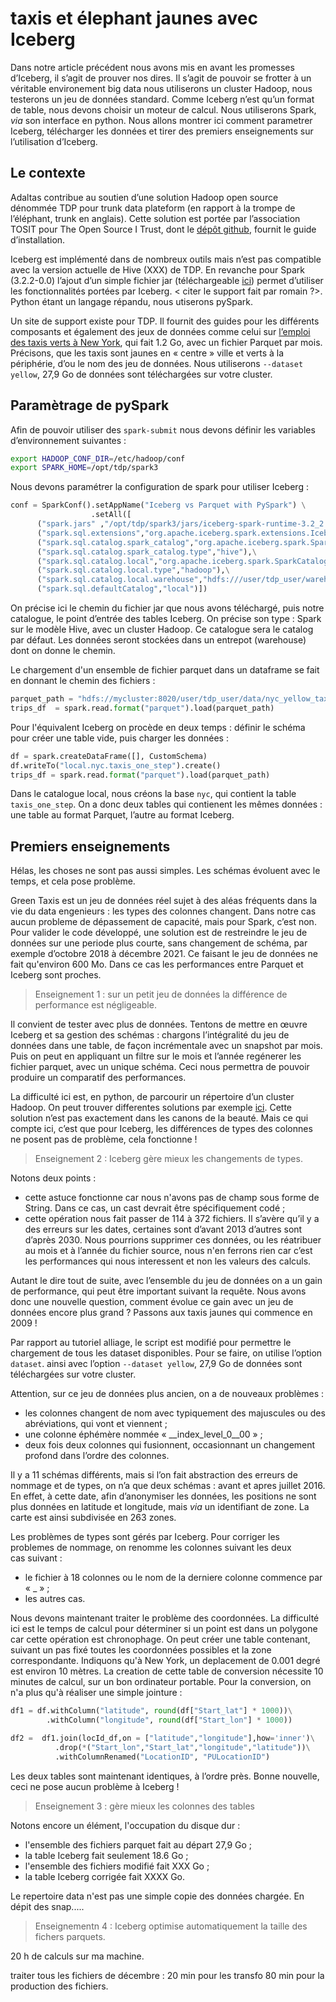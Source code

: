 # taxis et élephant jaunes avec Iceberg

Dans notre article précédent nous avons mis en avant les promesses d’Iceberg, il s’agit de prouver nos dires. Il s’agit de pouvoir se frotter à un véritable environement big data nous utiliserons un cluster Hadoop, nous testerons un jeu de données standard. Comme Iceberg n’est qu’un format de table, nous devons choisir un moteur de calcul. Nous utiliserons Spark, _via_ son interface en python.
Nous allons montrer ici comment parametrer Iceberg, télécharger les données et tirer des premiers enseignements sur l’utilisation d’Iceberg.

## Le contexte

Adaltas contribue au soutien d’une solution Hadoop open source dénommée TDP pour trunk data plateform (en rapport à la trompe de l’éléphant, trunk en  anglais). Cette solution est portée par l’association TOSIT pour The Open Source I Trust, dont le [dépôt github](https://github.com/TOSIT-IO/tdp-getting-started/), fournit le guide d’installation.

Iceberg est implémenté dans de nombreux outils mais n’est pas compatible avec la version actuelle de Hive (XXX) de TDP. En revanche pour Spark (3.2.2-0.0) l’ajout d’un simple fichier jar (téléchargeable [ici](https://iceberg.apache.org/releases/#downloads)) permet d’utiliser les fonctionnalités portées par Iceberg. < citer le support fait par romain ?>. Python étant un langage répandu, nous utiserons pySpark.

Un site de support existe pour TDP. Il fournit des guides pour les différents composants et également des jeux de données comme celui sur [l’emploi des taxis verts à New York](https://www.alliage.io/en/academy/datasets/ny-green-taxi), qui fait 1.2 Go, avec un fichier Parquet par mois. Précisons, que les taxis sont jaunes en « centre » ville et verts à la périphérie, d’ou le nom des jeu de données. Nous utiliserons `--dataset yellow`, 27,9 Go de données sont téléchargées sur votre cluster.


## Paramètrage de pySpark

Afin de pouvoir utiliser des `spark-submit` nous devons définir les variables d’environnement suivantes :

```bash
export HADOOP_CONF_DIR=/etc/hadoop/conf
export SPARK_HOME=/opt/tdp/spark3
```

Nous devons paramétrer la configuration de spark pour utiliser Iceberg : 

```python
conf = SparkConf().setAppName("Iceberg vs Parquet with PySpark") \
                  .setAll([
      ("spark.jars" ,"/opt/tdp/spark3/jars/iceberg-spark-runtime-3.2_2.12-1.3.1.jar"),\
      ("spark.sql.extensions","org.apache.iceberg.spark.extensions.IcebergSparkSessionExtensions"),\
      ("spark.sql.catalog.spark_catalog","org.apache.iceberg.spark.SparkSessionCatalog"),\
      ("spark.sql.catalog.spark_catalog.type","hive"),\
      ("spark.sql.catalog.local","org.apache.iceberg.spark.SparkCatalog"),\
      ("spark.sql.catalog.local.type","hadoop"),\
      ("spark.sql.catalog.local.warehouse","hdfs:///user/tdp_user/warehouse_hadoop_iceberg"),\
      ("spark.sql.defaultCatalog","local")])
```

On précise ici le chemin du fichier jar que nous avons téléchargé, puis notre catalogue, le point d’entrée des tables Iceberg. On précise son type : Spark sur le modèle Hive, avec un cluster Hadoop. Ce catalogue sera le catalog par défaut. Les données seront stockées dans un entrepot (warehouse) dont on donne le chemin. 

Le chargement d'un ensemble de fichier parquet dans un dataframe se fait en donnant le chemin des fichiers :

```python
parquet_path = "hdfs://mycluster:8020/user/tdp_user/data/nyc_yellow_taxi_trip/*.parquet"
trips_df  = spark.read.format("parquet").load(parquet_path)
```

Pour l'équivalent Iceberg on procède en deux temps : définir le schéma pour créer une table vide, puis charger les données :

```python
df = spark.createDataFrame([], CustomSchema)
df.writeTo("local.nyc.taxis_one_step").create()
trips_df = spark.read.format("parquet").load(parquet_path)
```

Dans le catalogue local, nous créons la base `nyc`, qui contient la table `taxis_one_step`. 
On a donc deux tables qui contienent les mêmes données : une table au format Parquet, l’autre au format Iceberg.


## Premiers enseignements

Hélas, les choses ne sont pas  aussi simples. Les schémas évoluent avec le temps, et cela pose problème. 

Green Taxis est un jeu de données réel sujet à des aléas fréquents dans la vie du data engenieurs : les types des colonnes changent. Dans notre cas aucun probleme de dépassement de capacité, mais pour Spark, c’est non. Pour valider le code développé, une solution est de restreindre le jeu de données sur une periode plus courte, sans changement de schéma, par exemple d’octobre 2018 à décembre 2021. Ce faisant le jeu de données ne fait qu'environ 600 Mo. Dans ce cas les performances entre Parquet et Iceberg sont proches.

> Enseignement 1 : sur un petit jeu de données la différence de performance est négligeable.

Il convient de tester avec plus de données. Tentons de mettre en œuvre Iceberg et sa gestion des schémas : chargons l’intégralité du jeu de données dans une table, de façon incrémentale avec un snapshot par mois. Puis on peut en appliquant un filtre sur le mois et l’année regénerer les fichier parquet, avec un unique schéma. Ceci nous permettra de pouvoir produire un comparatif des performances.

La difficulté ici est, en python, de parcourir un répertoire d’un cluster Hadoop. On peut trouver differentes solutions par exemple [ici](https://www.perceptivebits.com/a-comprehensive-guide-to-finding-files-via-spark/). Cette solution n’est pas exactement dans les canons de la beauté. Mais ce qui compte ici, c’est que pour Iceberg, les différences de types des colonnes ne posent pas de problème, cela fonctionne !

> Enseignement 2 : Iceberg gère mieux les changements de types.

Notons deux points :

* cette astuce fonctionne car nous n'avons pas de champ sous forme de String. Dans ce cas, un cast devrait être spécifiquement codé ;
* cette opération nous fait passer de 114 à 372 fichiers. Il s’avère qu’il y a des erreurs sur les dates, certaines sont d’avant 2013 d’autres sont d’après 2030. Nous pourrions supprimer ces données, ou les réatribuer au mois et à l’année du fichier source, nous n'en ferrons rien car c’est les performances qui nous interessent et non les valeurs des calculs.

Autant le dire tout de suite, avec l’ensemble du jeu de données on a un gain de performance, qui peut être important suivant la requête. Nous avons donc une nouvelle question, comment évolue ce gain avec un jeu de données encore plus grand ? Passons aux taxis jaunes qui commence en 2009 !

Par rapport au tutoriel alliage, le script est modifié pour permettre le chargement de tous les dataset disponibles. Pour se faire, on utilise l’option `dataset`. ainsi avec l’option `--dataset yellow`, 27,9 Go de données sont téléchargées sur votre cluster.

Attention, sur ce jeu de données plus ancien, on a de nouveaux problèmes :
* les colonnes changent de nom avec typiquement des majuscules ou des abréviations, qui vont et viennent ;
* une colonne éphémère nommée « __index_level_0__00 » ;
* deux fois deux colonnes qui fusionnent, occasionnant un changement profond dans l’ordre des colonnes. 

Il y a 11 schémas différents, mais si l’on fait abstraction des erreurs de nommage et de types, on n’a que deux schémas : avant et apres juillet 2016. En effet, à cette date, afin d’anonymiser les données, les positions ne sont plus données en latitude et longitude, mais _via_ un identifiant de zone. La carte est ainsi subdivisée en 263 zones.

Les problèmes de types sont gérés par Iceberg. Pour corriger les problemes de nommage, on renomme les colonnes suivant les deux cas suivant : 
- le fichier à 18 colonnes ou le nom de la derniere colonne commence par « _ » ; 
- les autres cas.

Nous devons maintenant traiter le problème des coordonnées. La difficulté ici est le temps de calcul pour déterminer si un point est dans un polygone car cette opération est chronophage.
On peut créer une table contenant, suivant un pas fixé toutes les coordonnées possibles et la zone correspondante. Indiquons qu'à New York, un deplacement de 0.001 degré est environ 10 mètres. La creation de cette table de conversion nécessite 10 minutes de calcul, sur un bon ordinateur portable. Pour la conversion, on n'a plus qu'à réaliser une simple jointure :

```python
df1 = df.withColumn("latitude", round(df["Start_lat"] * 1000))\
        .withColumn("longitude", round(df["Start_lon"] * 1000))

df2 =  df1.join(locId_df,on = ["latitude","longitude"],how='inner')\
          .drop(*("Start_lon","Start_lat","longitude","latitude"))\
          .withColumnRenamed("LocationID", "PULocationID")
```

Les deux tables sont maintenant identiques, à l’ordre près. Bonne nouvelle, ceci ne pose aucun problème à Iceberg !

> Enseignement 3 : gère mieux les colonnes des tables

Notons encore un élément, l'occupation du disque dur :

* l'ensemble des fichiers parquet fait au départ 27,9 Go ;
* la table Iceberg fait seulement 18.6 Go ;
* l'ensemble des fichiers modifié fait XXX Go ;
* la table Iceberg corrigée fait XXXX Go.

Le repertoire data n'est pas une simple copie des données chargée. En dépit des snap.....
> Enseignementn 4 : Iceberg optimise automatiquement la taille des fichers parquets.


20 h de calculs sur ma machine.

traiter tous les fichiers de décembre :
20 min pour les transfo
80 min pour la production des fichiers.




